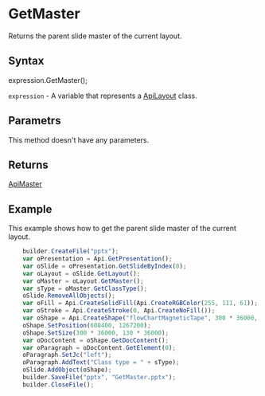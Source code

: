 # GetMaster

Returns the parent slide master of the current layout.

## Syntax

expression.GetMaster();

`expression` - A variable that represents a [ApiLayout](../ApiLayout.md) class.

## Parametrs

This method doesn't have any parameters.

## Returns

[ApiMaster](../../ApiMaster/ApiMaster.md)

## Example

This example shows how to get the parent slide master of the current layout.

```javascript
	builder.CreateFile("pptx");
	var oPresentation = Api.GetPresentation();
	var oSlide = oPresentation.GetSlideByIndex(0);
	var oLayout = oSlide.GetLayout();
	var oMaster = oLayout.GetMaster();
	var sType = oMaster.GetClassType();
	oSlide.RemoveAllObjects();
	var oFill = Api.CreateSolidFill(Api.CreateRGBColor(255, 111, 61));
	var oStroke = Api.CreateStroke(0, Api.CreateNoFill());
	var oShape = Api.CreateShape("flowChartMagneticTape", 300 * 36000, 130 * 36000, oFill, oStroke);
	oShape.SetPosition(608400, 1267200);
	oShape.SetSize(300 * 36000, 130 * 36000);
	var oDocContent = oShape.GetDocContent();
	var oParagraph = oDocContent.GetElement(0);
	oParagraph.SetJc("left");
	oParagraph.AddText("Class type = " + sType);
	oSlide.AddObject(oShape);
	builder.SaveFile("pptx", "GetMaster.pptx");
	builder.CloseFile();
```